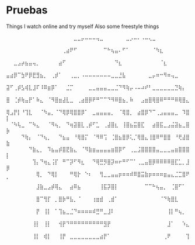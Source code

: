 # Pruebas
Things I watch online and try myself
Also some freestyle things

⠀⠀⠀⠀⠀⠀⠀⠀⠀⠀⠀⠀⠀⠀⠀⠀⠀⠀⣀⣀⡤⠤⠤⠤⢤⣀⠀⠀⠀⠀⠀⠀⣀⡠⠤⠄⠠⠤⢄⣀⠀⠀⠀⠀⠀⠀⠀⠀⠀⠀
⠀⠀⠀⠀⠀⠀⠀⠀⠀⠀⠀⠀⠀⠀⠀⢀⣴⠟⠋⠀⠀⠀⠀⠀⠀⠀⠉⠓⢦⣤⠄⠋⠁⠀⠀⠀⠀⠀⠀⠈⠳⣆⠀⠀⠀⠀⠀⠀⠀⠀
⠀⠀⣀⣠⡴⣦⣤⢤⡀⠀⠀⠀⠀⠀⣴⠋⠀⠀⠀⠀⠀⠀⠀⠀⠀⠀⠀⠀⠀⠙⣆⠀⠀⠀⠀⠀⠀⠀⠀⠀⠀⠈⣆⠀⠀⠀⠀⠀⠀⠀
⣤⣴⡿⠉⣳⠟⡿⣟⣻⣦⡀⠀⢀⡾⠁⠀⠀⢀⣀⡀⠠⠤⠤⠤⠤⠤⠤⠤⣀⣀⣘⣧⠀⠀⠀⠀⠀⠀⣀⡤⠶⠒⠻⠶⢤⣀⠀⠀⠀⠀
⣽⠋⢀⡾⣣⢾⣇⣸⠏⠸⠿⣶⡿⠁⠀⠀⣈⡉⠀⠀⠀⠀⣀⣀⣤⣤⣤⣀⣀⣈⠙⠻⢷⡤⠠⠤⠴⠞⠃⣀⣀⣀⣀⣀⣀⣙⢷⡄⠀⠀
⣿⠀⢈⡾⢷⣤⡟⠁⠷⣄⠀⠈⠻⣿⣶⣼⣇⣀⠀⢀⣴⣿⡿⠟⠛⠉⠉⠙⠻⠿⣿⣦⡀⠷⠀⠀⣠⣶⣿⢿⣿⠿⠛⠛⠛⠿⢿⣿⣄⠀
⢿⣠⡟⡇⠘⢹⣇⠀⠀⠈⠳⣤⡀⠈⠙⢿⡿⢿⣿⣿⡿⠁⠀⣀⣤⣤⣤⣤⡀⠀⠈⢿⣿⡀⠀⣴⣿⡿⠙⠉⢀⣠⣤⣤⣤⣀⠀⠹⣿⡇
⠀⠈⠳⢧⣀⠀⠉⠳⣄⠀⠀⠈⠻⢦⡀⠀⠙⢶⣽⣿⣇⢀⡾⠋⣁⠀⢀⣼⣿⣆⠀⢸⣿⣦⣭⣿⣏⠀⠀⣴⣿⣯⣀⣠⣬⣽⣦⣀⣿⡷
⠀⠀⠀⠀⠙⢷⡄⠀⠈⠙⢦⡀⠀⠀⠙⣦⣤⠀⠘⢿⣿⡍⠀⠈⠻⠿⢩⠀⢈⣿⣦⣿⡿⢅⡈⢿⣿⣄⢸⣿⠿⠛⣿⣿⠀⠘⢟⣼⣿⣷
⠀⠀⠀⠀⠀⠀⠙⣷⣄⡀⠀⠹⣦⣤⡾⣿⣟⣷⣄⠀⠈⠻⣷⣶⣤⣤⣤⣤⣶⣿⡿⠋⠀⢀⣀⣨⣿⣿⣿⣿⣤⣀⣀⣀⣤⣶⣿⣿⣿⡇
⠀⠀⠀⠀⠀⠀⠀⢹⡄⠙⢶⣄⢨⡏⠀⠛⠉⡽⠋⠻⣆⠀⠀⠙⢿⣛⡻⣿⡽⠶⠖⠛⠋⠉⠁⢀⣀⣤⣿⡿⠿⠿⠿⠿⣿⣏⣁⡀⣸⡿
⠀⠀⠀⠀⠀⠀⠀⠀⢿⡀⠀⠙⢿⡇⠀⠀⠀⠛⢿⡗⠀⠑⠆⠀⠀⢻⣀⣀⣤⣤⡶⠶⠶⠾⠿⣿⣭⣷⡶⠶⠶⠶⣶⣤⣄⣈⣉⣿⠟⠁
⠀⠀⠀⠀⠀⠀⠀⠀⣸⣷⣀⣠⡾⢿⣄⠀⠀⣴⠿⣦⠀⠀⠀⠀⠀⢸⣯⡽⣿⡇⠀⠀⠀⠀⠀⠀⠀⠉⠉⠓⢦⣤⡀⠀⢈⣿⠋⠁⠀⠀
⠀⠀⠀⠀⠀⠀⠀⠀⣿⠉⢻⡏⠀⡀⣿⡷⠛⣧⡀⠈⠀⠀⠀⢰⣶⣾⠀⢀⣾⠁⠀⠀⠀⠀⠀⠀⠀⠀⠀⠀⠀⠈⠙⢷⣿⣇⠀⠀⠀⠀
⠀⠀⠀⠀⠀⠀⠀⠀⡟⠀⢸⡇⠀⠁⢹⣦⣀⣈⠙⠶⠶⠶⠶⠾⣛⠛⣀⣸⠇⠀⠀⠀⠀⠀⠀⠀⠀⠀⠀⠀⠀⠀⠀⢸⡇⠛⢦⡀⠀⠀
⠀⠀⠀⠀⠀⠀⠀⢸⡇⠀⢸⡇⠀⠀⢺⡟⠙⠛⠛⠛⠛⠛⠛⠛⠛⠛⣻⡟⠀⠀⠀⠀⠀⠀⠀⠀⠀⠀⠀⠀⠀⠀⠀⣸⠁⠀⠀⠱⣄⠀
⠀⠀⠀⠀⠀⠀⠀⢸⡇⠀⢾⡇⠀⠀⢸⡟⠀⣀⣀⣀⣀⣀⣀⣀⣀⣴⡟⠁⠀⠀⠀⠀⠀⠀⠀⠀⠀⠀⠀⠀⠀⠀⢀⠟⠀⠀⠀⠀⢹⠀
